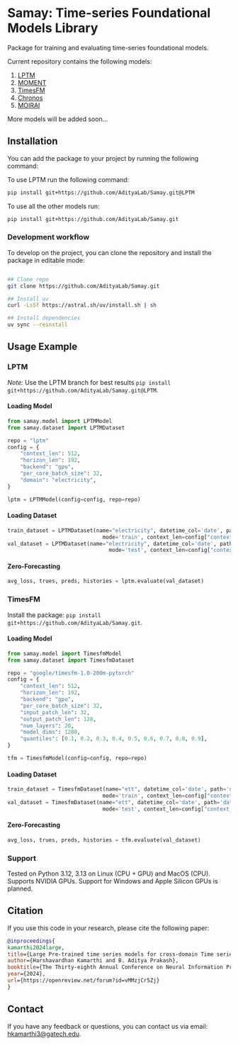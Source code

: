 # Samay: Time-series Foundational Models Library

Package for training and evaluating time-series foundational models.

Current repository contains the following models:

1. [LPTM](https://arxiv.org/abs/2311.11413)
2. [MOMENT](https://arxiv.org/abs/2402.03885)
3. [TimesFM](https://arxiv.org/html/2310.10688v2)
4. [Chronos](https://arxiv.org/abs/2403.07815)
5. [MOIRAI](https://arxiv.org/abs/2402.02592)

More models will be added soon...

## Installation

You can add the package to your project by running the following command:

To use LPTM run the following command:

```bash
pip install git+https://github.com/AdityaLab/Samay.git@LPTM
```

To use all the other models run:
```bash
pip install git+https://github.com/AdityaLab/Samay.git
```



### Development workflow

To develop on the project, you can clone the repository and install the package in editable mode:

```bash

## Clone repo
git clone https://github.com/AdityaLab/Samay.git

## Install uv
curl -LsSf https://astral.sh/uv/install.sh | sh

## Install dependencies
uv sync --reinstall
```

## Usage Example

### LPTM

_Note:_ Use the LPTM branch for best results `pip install git+https://github.com/AdityaLab/Samay.git@LPTM`.

#### Loading  Model

```python
from samay.model import LPTMModel
from samay.dataset import LPTMDataset

repo = "lptm"
config = {
    "context_len": 512,
    "horizon_len": 192,
    "backend": "gpu",
    "per_core_batch_size": 32,
    "domain": "electricity",
}

lptm = LPTMModel(config=config, repo=repo)
```

#### Loading Dataset

```python
train_dataset = LPTMDataset(name="electricity", datetime_col='date', path='data/ETTh1.csv', 
                              mode='train', context_len=config["context_len"], horizon_len=128)
val_dataset = LPTMDataset(name="electricity", datetime_col='date', path='data/ETTh1.csv',
                                mode='test', context_len=config["context_len"], horizon_len=config["horizon_len"])
```

#### Zero-Forecasting

```python
avg_loss, trues, preds, histories = lptm.evaluate(val_dataset)
```

### TimesFM

Install the package: `pip install git+https://github.com/AdityaLab/Samay.git`.

#### Loading  Model

```python
from samay.model import TimesfmModel
from samay.dataset import TimesfmDataset

repo = "google/timesfm-1.0-200m-pytorch"
config = {
    "context_len": 512,
    "horizon_len": 192,
    "backend": "gpu",
    "per_core_batch_size": 32,
    "input_patch_len": 32,
    "output_patch_len": 128,
    "num_layers": 20,
    "model_dims": 1280,
    "quantiles": [0.1, 0.2, 0.3, 0.4, 0.5, 0.6, 0.7, 0.8, 0.9],
}

tfm = TimesfmModel(config=config, repo=repo)
```

#### Loading Dataset

```python
train_dataset = TimesfmDataset(name="ett", datetime_col='date', path='data/ETTh1.csv', 
                              mode='train', context_len=config["context_len"], horizon_len=128)
val_dataset = TimesfmDataset(name="ett", datetime_col='date', path='data/ETTh1.csv',
                              mode='test', context_len=config["context_len"], horizon_len=config["horizon_len"])
```

#### Zero-Forecasting

```python
avg_loss, trues, preds, histories = tfm.evaluate(val_dataset)
```

### Support

Tested on Python 3.12, 3.13 on Linux (CPU + GPU) and MacOS (CPU). Supports NVIDIA GPUs.
Support for Windows and Apple Silicon GPUs is planned.

## Citation

If you use this code in your research, please cite the following paper:

```bibtex
@inproceedings{
kamarthi2024large,
title={Large Pre-trained time series models for cross-domain Time series analysis tasks},
author={Harshavardhan Kamarthi and B. Aditya Prakash},
booktitle={The Thirty-eighth Annual Conference on Neural Information Processing Systems},
year={2024},
url={https://openreview.net/forum?id=vMMzjCr5Zj}
}
```

## Contact

If you have any feedback or questions, you can contact us via email: hkamarthi3@gatech.edu.
